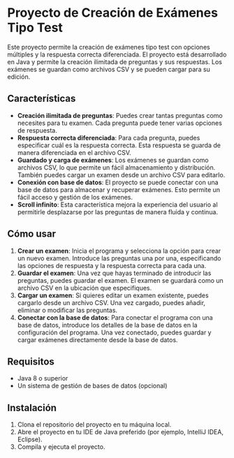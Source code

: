 # Proyecto de Creación de Exámenes Tipo Test

Este proyecto permite la creación de exámenes tipo test con opciones múltiples y la respuesta correcta diferenciada. El proyecto está desarrollado en Java y permite la creación ilimitada de preguntas y sus respuestas. Los exámenes se guardan como archivos CSV y se pueden cargar para su edición.

## Características

- **Creación ilimitada de preguntas**: Puedes crear tantas preguntas como necesites para tu examen. Cada pregunta puede tener varias opciones de respuesta.
- **Respuesta correcta diferenciada**: Para cada pregunta, puedes especificar cuál es la respuesta correcta. Esta respuesta se guarda de manera diferenciada en el archivo CSV.
- **Guardado y carga de exámenes**: Los exámenes se guardan como archivos CSV, lo que permite un fácil almacenamiento y distribución. También puedes cargar un examen desde un archivo CSV para editarlo.
- **Conexión con base de datos**: El proyecto se puede conectar con una base de datos para almacenar y recuperar exámenes. Esto permite un fácil acceso y gestión de los exámenes.
- **Scroll infinito**: Esta característica mejora la experiencia del usuario al permitirle desplazarse por las preguntas de manera fluida y continua.

## Cómo usar

1. **Crear un examen**: Inicia el programa y selecciona la opción para crear un nuevo examen. Introduce las preguntas una por una, especificando las opciones de respuesta y la respuesta correcta para cada una.
2. **Guardar el examen**: Una vez que hayas terminado de introducir las preguntas, puedes guardar el examen. El examen se guardará como un archivo CSV en la ubicación que especifiques.
3. **Cargar un examen**: Si quieres editar un examen existente, puedes cargarlo desde un archivo CSV. Una vez cargado, puedes añadir, eliminar o modificar las preguntas.
4. **Conectar con la base de datos**: Para conectar el programa con una base de datos, introduce los detalles de la base de datos en la configuración del programa. Una vez conectado, puedes guardar y cargar exámenes directamente desde la base de datos.

## Requisitos

- Java 8 o superior
- Un sistema de gestión de bases de datos (opcional)

## Instalación

1. Clona el repositorio del proyecto en tu máquina local.
2. Abre el proyecto en tu IDE de Java preferido (por ejemplo, IntelliJ IDEA, Eclipse).
3. Compila y ejecuta el proyecto.
